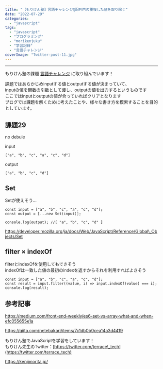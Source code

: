 ```yaml
---
title: "【もりけん塾】言語チャレンジ@配列内の重複した値を取り除く"
date: "2022-07-29"
categories: 
  - "javascript"
tags: 
  - "javascript"
  - "プログラミング"
  - "morikenjuku"
  - "学習記録"
  - "言語チャレンジ"
coverImage: "Twitter-post-11.jpg"
---
```


* * *

もりけん塾の課題 [言語チャレンジ](https://github.com/kenmori/handsonFrontend/blob/master/work/basic/Work.md) に取り組んでいます！

課題ではあらかじめinputする値とoutputする値が決まっていて、  
inputの値を関数の引数として渡し、outputの値を出力するというものです  
ここではinputとoutputの値が合っていればクリアとなります  
ブログでは課題を解くために考えたことや、様々な書き方を模索することを目的としています。

## 課題29

no debule

input

```
["a", "b", "c", "a", "c", "d"]
```

output

```
["a", "b", "c", "d"]
```

## Set

Setが使えそう...

```
const input = ["a", "b", "c", "a", "c", "d"];
const output = [...new Set(input)];

console.log(output); //[ "a", "b", "c", "d" ]
```

https://developer.mozilla.org/ja/docs/Web/JavaScript/Reference/Global\_Objects/Set

## filter × indexOf

filterとindexOfを使用してもできそう  
indexOfは一致した値の最初のindexを返すからそれを利用すればよさそう

```
const input = ["a", "b", "c", "a", "c", "d"];
const result = input.filter((value, i) => input.indexOf(value) === i);
console.log(result);
```

## 参考記事

https://medium.com/front-end-weekly/es6-set-vs-array-what-and-when-efc055655e1a

https://qiita.com/netebakari/items/7c1db0b0cea14a3d4419

もりけん塾でJavaScriptを学習をしています！  
もりけん先生のTwitter：[https://twitter.com/terrace\_tech](https://twitter.com/terrace_tech)

https://kenjimorita.jp/

